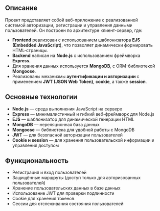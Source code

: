 ## Описание

Проект представляет собой веб-приложение с реализованной системой авторизации, регистрации и управления данными пользователей. Он построен по архитектуре клиент-сервер, где:

- **Frontend** реализован с использованием шаблонизатора **EJS (Embedded JavaScript)**, что позволяет динамически формировать HTML-страницы.
- **Backend** написан на **Node.js** с использованием фреймворка **Express**.
- Для хранения данных используется **MongoDB**, с ORM-библиотекой **Mongoose**.
- Реализованы механизмы **аутентификации и авторизации** с применением **JWT (JSON Web Token)**, **cookie**, а также **session**.

## Основные технологии

- **Node.js** — среда выполнения JavaScript на сервере
- **Express** — минималистичный и гибкий веб-фреймворк для Node.js
- **EJS** — шаблонизатор для динамической генерации HTML
- **MongoDB** — нереляционная база данных
- **Mongoose** — библиотека для удобной работы с MongoDB
- **JWT** — для безопасной авторизации пользователей
- **Cookie и session** — для хранения пользовательской информации и управления доступом

## Функциональность

- Регистрация и вход пользователей
- Защищённые маршруты (доступ только для авторизованных пользователей)
- Хранение пользовательских данных в базе данных
- Использование JWT для проверки подлинности
- Cookie для хранения токенов
- Сессии для отслеживания состояния пользователей
